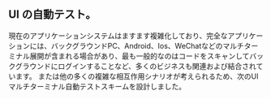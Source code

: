 
## UI の自動テスト。
現在のアプリケーションシステムはますます複雑化しており、完全なアプリケーションには、バックグラウンドPC、Android、Ios、WeChatなどのマルチターミナル展開が含まれる場合があり、最も一般的なのはコードをスキャンしてバックグラウンドにログインすることなど、多くのビジネスも関連および結合されています。
または他の多くの複雑な相互作用シナリオが考えられるため、次のUIマルチターミナル自動テストスキームを設計しました。

